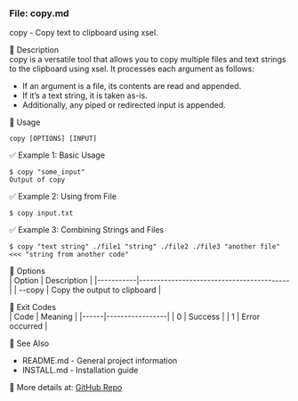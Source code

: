 ### File: **copy.md**


copy - Copy text to clipboard using xsel.

🔹 Description  
copy is a versatile tool that allows you to copy multiple files and text strings to the clipboard using xsel. It processes each argument as follows:  
- If an argument is a file, its contents are read and appended.  
- If it’s a text string, it is taken as-is.  
- Additionally, any piped or redirected input is appended.

🔹 Usage  
```
copy [OPTIONS] [INPUT]
```

✅ Example 1: Basic Usage  
```
$ copy "some_input"
Output of copy
```

✅ Example 2: Using from File  
```
$ copy input.txt
```

✅ Example 3: Combining Strings and Files  
```
$ copy "text string" ./file1 "string" ./file2 ./file3 "another file" <<< "string from another code"
```

🔹 Options  
| Option    | Description                              |
|-----------|------------------------------------------|
| --copy    | Copy the output to clipboard           |

🔹 Exit Codes  
| Code | Meaning         |
|------|-----------------|
| 0    | Success         |
| 1    | Error occurred  |

🔹 See Also  
- README.md - General project information  
- INSTALL.md - Installation guide

📌 More details at: [GitHub Repo](https://www.github.com/mahros-alqabasy/picoctf)
